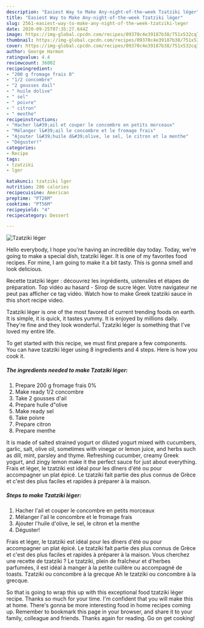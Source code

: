 ```yaml
---
description: "Easiest Way to Make Any-night-of-the-week Tzatziki léger"
title: "Easiest Way to Make Any-night-of-the-week Tzatziki léger"
slug: 2561-easiest-way-to-make-any-night-of-the-week-tzatziki-leger
date: 2020-09-25T07:35:27.644Z
image: https://img-global.cpcdn.com/recipes/09370c4e39187b38/751x532cq70/tzatziki-leger-photo-principale-de-la-recette.jpg
thumbnail: https://img-global.cpcdn.com/recipes/09370c4e39187b38/751x532cq70/tzatziki-leger-photo-principale-de-la-recette.jpg
cover: https://img-global.cpcdn.com/recipes/09370c4e39187b38/751x532cq70/tzatziki-leger-photo-principale-de-la-recette.jpg
author: George Harmon
ratingvalue: 4.4
reviewcount: 36002
recipeingredient:
- "200 g fromage frais 0"
- "1/2 concombre"
- "2 gousses dail"
- " huile dolive"
- " sel"
- " poivre"
- " citron"
- " menthe"
recipeinstructions:
- "Hacher l&#39;ail et couper le concombre en petits morceaux"
- "Mélanger l&#39;ail le concombre et le fromage frais"
- "Ajouter l&#39;huile d&#39;olive, le sel, le citron et la menthe"
- "Déguster!"
categories:
- Recipe
tags:
- tzatziki
- lger

katakunci: tzatziki lger 
nutrition: 286 calories
recipecuisine: American
preptime: "PT26M"
cooktime: "PT56M"
recipeyield: "4"
recipecategory: Dessert

---
```



![Tzatziki léger](https://img-global.cpcdn.com/recipes/09370c4e39187b38/751x532cq70/tzatziki-leger-photo-principale-de-la-recette.jpg)

Hello everybody, I hope you're having an incredible day today. Today, we're going to make a special dish, tzatziki léger. It is one of my favorites food recipes. For mine, I am going to make it a bit tasty. This is gonna smell and look delicious.

Recette tzatziki léger : découvrez les ingrédients, ustensiles et étapes de préparation. Top vidéo au hasard - Sirop de sucre léger. Votre navigateur ne peut pas afficher ce tag vidéo. Watch how to make Greek tzatziki sauce in this short recipe video.

Tzatziki léger is one of the most favored of current trending foods on earth. It is simple, it is quick, it tastes yummy. It is enjoyed by millions daily. They're fine and they look wonderful. Tzatziki léger is something that I've loved my entire life.


To get started with this recipe, we must first prepare a few components. You can have tzatziki léger using 8 ingredients and 4 steps. Here is how you cook it.

<!--inarticleads1-->

##### The ingredients needed to make Tzatziki léger:

1. Prepare 200 g fromage frais 0%
1. Make ready 1/2 concombre
1. Take 2 gousses d&#39;ail
1. Prepare  huile d&#34;olive
1. Make ready  sel
1. Take  poivre
1. Prepare  citron
1. Prepare  menthe


It is made of salted strained yogurt or diluted yogurt mixed with cucumbers, garlic, salt, olive oil, sometimes with vinegar or lemon juice, and herbs such as dill, mint, parsley and thyme. Refreshing cucumber, creamy Greek yogurt, and zingy lemon make it the perfect sauce for just about everything. Frais et léger, le tzatziki est idéal pour les dîners d&#39;été ou pour accompagner un plat épicé. Le tzatziki fait partie des plus connus de Grèce et c&#39;est des plus faciles et rapides à préparer à la maison. 

<!--inarticleads2-->

##### Steps to make Tzatziki léger:

1. Hacher l&#39;ail et couper le concombre en petits morceaux
1. Mélanger l&#39;ail le concombre et le fromage frais
1. Ajouter l&#39;huile d&#39;olive, le sel, le citron et la menthe
1. Déguster!


Frais et léger, le tzatziki est idéal pour les dîners d&#39;été ou pour accompagner un plat épicé. Le tzatziki fait partie des plus connus de Grèce et c&#39;est des plus faciles et rapides à préparer à la maison. Vous cherchez une recette de tzatziki ? Le tzatziki, plein de fraîcheur et d&#39;herbes parfumées, il est idéal à manger à la petite cuillère ou accompagné de toasts. Tzatziki ou concombre à la grecque Ah le tzatziki ou concombre à la grecque. 

So that is going to wrap this up with this exceptional food tzatziki léger recipe. Thanks so much for your time. I'm confident that you will make this at home. There's gonna be more interesting food in home recipes coming up. Remember to bookmark this page in your browser, and share it to your family, colleague and friends. Thanks again for reading. Go on get cooking!
